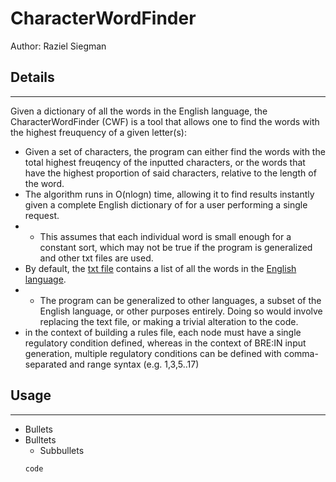 # CharacterWordFinder
Author: Raziel Siegman

## Details
----------
Given a dictionary of all the words in the English language, the CharacterWordFinder (CWF) is a tool that allows one to find the words with the highest freuquency of a given letter(s):
- Given a set of characters, the program can either find the words with the total highest freuqency of the inputted characters, or the words that have the highest proportion of said characters, relative to the length of the word.
- The algorithm runs in O(nlogn) time, allowing it to find results instantly given a complete English dictionary of for a user performing a single request.
-  - This assumes that each individual word is small enough for a constant sort, which may not be true if the program is generalized and other txt files are used.
- By default, the [txt file](https://github.com/razielsiegman/CharacterWordFinder/blob/main/WordList.txt) contains a list of all the words in the [English language](http://www.mieliestronk.com/wordlist.html).
- - The program can be generalized to other languages, a subset of the English language, or other purposes entirely.  Doing so would involve replacing the text file, or making a trivial alteration to the code.
- in the context of building a rules file, each node must have a single regulatory condition defined, whereas in the context of BRE:IN input generation, multiple regulatory conditions can be defined with comma-separated and range syntax (e.g. 1,3,5..17)

## Usage
----------
- Bullets
- Bulltets
    - Subbullets
    ```
    code
    ```
